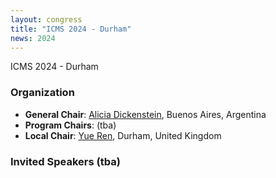 ```yaml
---
layout: congress
title: "ICMS 2024 - Durham"
news: 2024
---
```

ICMS 2024 - Durham

### Organization
* **General Chair**: [Alicia Dickenstein](https://mate.dm.uba.ar/~alidick/), Buenos Aires, Argentina
* **Program Chairs**: (tba)
* **Local Chair**: [Yue Ren](https://www.yueren.de/), Durham, United Kingdom

### Invited Speakers (tba)

